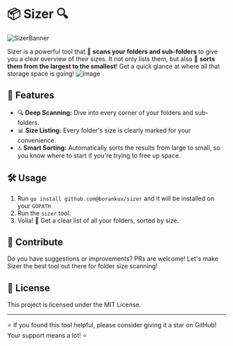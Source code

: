 # 📦 Sizer 🔍

![SizerBanner](https://github.com/borankux/sizer/assets/19632179/427b19b9-5ea0-44a9-aa7c-8819435f17d8)

Sizer is a powerful tool that 🔎 **scans your folders and sub-folders** to give you a clear overview of their sizes. It not only lists them, but also 🚀 **sorts them from the largest to the smallest**! Get a quick glance at where all that storage space is going!
![image](https://github.com/borankux/sizer/assets/19632179/c065ca03-054a-4c5c-aff5-fbcb2ce6e4dd)

## 🚀 Features

- 🔍 **Deep Scanning:** Dive into every corner of your folders and sub-folders.
- 📊 **Size Listing:** Every folder's size is clearly marked for your convenience.
- 🔝 **Smart Sorting:** Automatically sorts the results from large to small, so you know where to start if you're trying to free up space.

## 🛠 Usage
1. Run `go install github.com@borankux/sizer` and it will be installed on your `GOPATH`
2. Run the `sizer` tool.
3. Voila! 🎉 Get a clear list of all your folders, sorted by size.

## 🤝 Contribute

Do you have suggestions or improvements? PRs are welcome! Let's make Sizer the best tool out there for folder size scanning!

## 📜 License

This project is licensed under the MIT License.

---

⭐ If you found this tool helpful, please consider giving it a star on GitHub! Your support means a lot! ⭐
